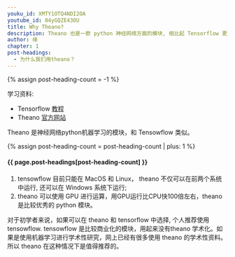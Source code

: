 ```yaml
---
youku_id: XMTY1OTQ4NDI2OA
youtube_id: 84yGQZE43OU
title: Why Theano?
description: Theano 也是一款 python 神经网络方面的模块, 相比起 Tensorflow 更为传统,更为学术化. 
author: 缘
chapter: 1
post-headings:
  - 为什么我们用theano？
---
```

{% assign post-heading-count = -1 %}

学习资料:
  * Tensorflow [教程](/tutorials/machine-learing/tensorflow/)
  * Theano [官方网站](http://deeplearning.net/software/theano/)

Theano 是神经网络python机器学习的模块，和 Tensowflow 类似。

{% assign post-heading-count = post-heading-count | plus: 1 %}
<h4 class="tut-h4-pad" id="{{ page.post-headings[post-heading-count] }}">{{ page.post-headings[post-heading-count] }}</h4>

1. tensowflow 目前只能在 MacOS 和 Linux， theano 不仅可以在前两个系统中运行, 还可以在 Windows 系统下运行;
2. theano 可以使用 GPU 进行运算，用GPU运行比CPU快100倍左右，theano 是比较优秀的 python 模块。

对于初学者来说，如果可以在 theano 和 tensorflow 中选择, 个人推荐使用 tensowflow. tensowflow 是比较商业化的模块，用起来没有theano
学术化。如果是使用机器学习进行学术性研究，网上已经有很多使用 theano 的学术性资料。所以 theano 在这种情况下是值得推荐的。
